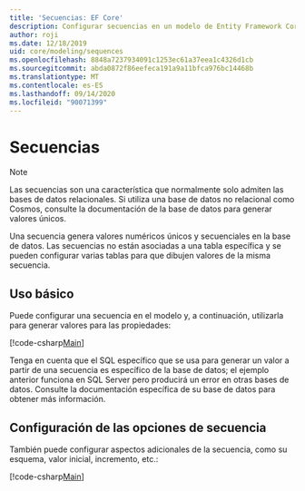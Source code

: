 ```yaml
---
title: 'Secuencias: EF Core'
description: Configurar secuencias en un modelo de Entity Framework Core
author: roji
ms.date: 12/18/2019
uid: core/modeling/sequences
ms.openlocfilehash: 8848a7237934091c1253ec61a37eea1c4326d1cb
ms.sourcegitcommit: abda0872f86eefeca191a9a11bfca976bc14468b
ms.translationtype: MT
ms.contentlocale: es-ES
ms.lasthandoff: 09/14/2020
ms.locfileid: "90071399"
---
```

# <a name="sequences"></a>Secuencias

> [!NOTE]  
> Las secuencias son una característica que normalmente solo admiten las bases de datos relacionales. Si utiliza una base de datos no relacional como Cosmos, consulte la documentación de la base de datos para generar valores únicos.

Una secuencia genera valores numéricos únicos y secuenciales en la base de datos. Las secuencias no están asociadas a una tabla específica y se pueden configurar varias tablas para que dibujen valores de la misma secuencia.

## <a name="basic-usage"></a>Uso básico

Puede configurar una secuencia en el modelo y, a continuación, utilizarla para generar valores para las propiedades:

[!code-csharp[Main](../../../samples/core/Modeling/FluentAPI/Sequence.cs?name=Sequence&highlight=3,7)]

Tenga en cuenta que el SQL específico que se usa para generar un valor a partir de una secuencia es específico de la base de datos; el ejemplo anterior funciona en SQL Server pero producirá un error en otras bases de datos. Consulte la documentación específica de su base de datos para obtener más información.

## <a name="configuring-sequence-settings"></a>Configuración de las opciones de secuencia

También puede configurar aspectos adicionales de la secuencia, como su esquema, valor inicial, incremento, etc.:

[!code-csharp[Main](../../../samples/core/Modeling/FluentAPI/SequenceConfiguration.cs?name=SequenceConfiguration&highlight=3-5)]
